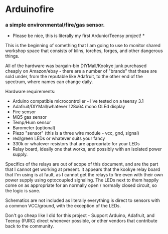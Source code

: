 # Arduinofire #
### a simple environmental/fire/gas sensor. ###

* Please be nice, this is literally my first Ardunio/Teensy project! *

This is the beginning of something that I am going to use to monitor
shared workshop space that consists of kilns, torches, forges, and
other dangerous things.

All of the hardware was bargain-bin DIYMall/Kookye junk purchased
cheaply on Amazon/ebay - there are a number of "brands" that these are
sold under, from the reputable like Adafruit, to the other end of
the spectrum, where names can change daily.

Hardware requirements:
- Arduino compatible microcontroller - I've tested on a teensy 3.1
- Adafruit/DIYMall/whatever 128x64 mono OLEd display
- Fire sensor
- MQ5 gas sensor
- Temp/Hum sensor
- Barometer (optional)
- Piezo "sensor" (this is a three wire module - vcc, gnd, signal)
- red/green LEDs or whatever suits your fancy
- 330k or whatever resistors that are appropriate for your LEDs
- Relay board, ideally one that works, and possibly with an isolated power supply.

Specifics of the relays are out of scope of this document, and are the part that I cannot get working at present.
It appears that the kookye relay board that I'm using is at fault, as I cannot get the relays to fire even with their own power supply
using optocoupled signaling.  The LEDs next to them happily come on as appropriate for an normally open / normally closed circuit, so
the logic is sane.

Schematics are not included as literally everything is direct to sensors with a common VCC/ground, with the exception of the LEDs.

Don't go cheap like I did for this project - Support Arduino, Adafruit, and Teensy (PJRC) direct whenever possible, or other vendors that
contribute back to the community.

